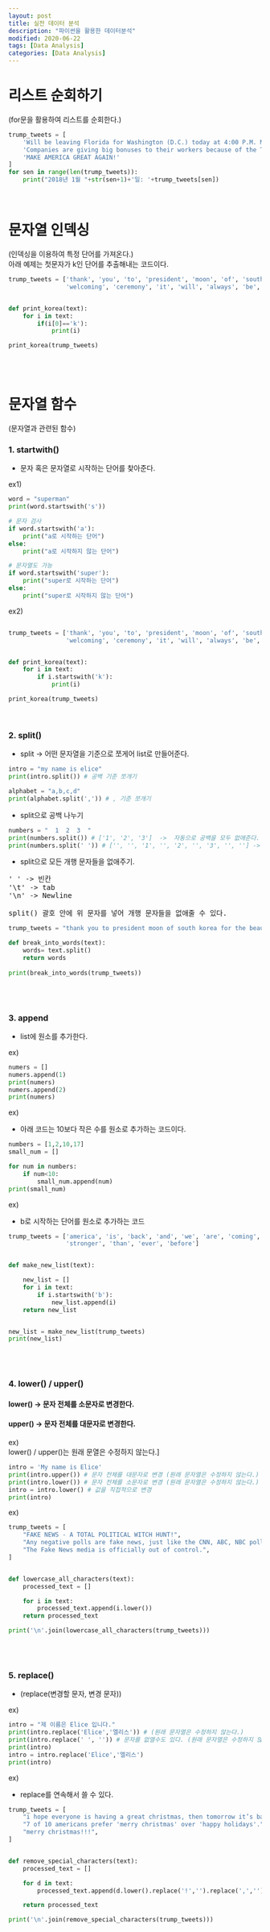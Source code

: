 ```yaml
---
layout: post
title: 실전 데이터 분석
description: "파이썬을 활용한 데이터분석"
modified: 2020-06-22
tags: [Data Analysis]
categories: [Data Analysis]
---
```

# 리스트 순회하기
(for문을 활용하여 리스트를 순회한다.)
```python
trump_tweets = [
    'Will be leaving Florida for Washington (D.C.) today at 4:00 P.M. Much work to be done, but it will be a great New Year!',
    'Companies are giving big bonuses to their workers because of the Tax Cut Bill. Really great!',
    'MAKE AMERICA GREAT AGAIN!'
]
for sen in range(len(trump_tweets)):
    print("2018년 1월 "+str(sen+1)+'일: '+trump_tweets[sen])
```
<br>

# 문자열 인덱싱
(인덱싱을 이용하여 특정 단어를 가져온다.)<br>
아래 예제는 첫문자가 k인 단어를 추출해내는 코드이다.

```python
trump_tweets = ['thank', 'you', 'to', 'president', 'moon', 'of', 'south', 'korea', 'for', 'the', 'beautiful',
                'welcoming', 'ceremony', 'it', 'will', 'always', 'be', 'remembered']


def print_korea(text):
    for i in text:
        if(i[0]=='k'):
            print(i)

print_korea(trump_tweets)
```
<br>
<br>

# 문자열 함수
(문자열과 관련된 함수)

### 1. startwith()
- 문자 혹은 문자열로 시작하는 단어를 찾아준다.<br>

ex1)

```python
word = "superman"
print(word.startswith('s'))

# 문자 검사
if word.startswith('a'):
    print("a로 시작하는 단어")
else:
    print("a로 시작하지 않는 단어")

# 문자열도 가능
if word.startswith('super'):
    print("super로 시작하는 단어")
else:
    print("super로 시작하지 않는 단어")
```

ex2)

```python

trump_tweets = ['thank', 'you', 'to', 'president', 'moon', 'of', 'south', 'korea', 'for', 'the', 'beautiful',
                'welcoming', 'ceremony', 'it', 'will', 'always', 'be', 'remembered']


def print_korea(text):
    for i in text:
        if i.startswith('k'):
            print(i)

print_korea(trump_tweets)
```
<br>

### 2. split()
- split -> 어떤 문자열을 기준으로 쪼게어 list로 만들어준다.

```python
intro = "my name is elice"
print(intro.split()) # 공백 기준 쪼개기

alphabet = "a,b,c,d"
print(alphabet.split(',')) # , 기준 쪼개기
```
- split으로 공백 나누기

```python
numbers = "  1  2  3  "
print(numbers.split()) # ['1', '2', '3']  ->  자동으로 공백을 모두 없애준다.
print(numbers.split(' ')) # ['', '', '1', '', '2', '', '3', '', ''] -> 공백을 인식한다.
```
- split으로 모든 개행 문자들을 없애주기.

<pre>
' ' -> 빈칸
'\t' -> tab
'\n' -> Newline

split() 괄호 안에 위 문자를 넣어 개행 문자들을 없애줄 수 있다.
</pre>

```python
trump_tweets = "thank you to president moon of south korea for the beautiful welcoming ceremony it will always be remembered"

def break_into_words(text):
    words= text.split()
    return words
    
print(break_into_words(trump_tweets))
```
<br>
<br>

### 3. append
- list에 원소를 추가한다.<br>

ex)

```python
numers = []
numers.append(1)
print(numers)
numers.append(2)
print(numers)
```

ex)<br>

- 아래 코드는 10보다 작은 수를 원소로 추가하는 코드이다.
```python
numbers = [1,2,10,17]
small_num = []

for num in numbers:
    if num<10:
        small_num.append(num)
print(small_num)
```

ex)<br>
- b로 시작하는 단어를 원소로 추가하는 코드

```python
trump_tweets = ['america', 'is', 'back', 'and', 'we', 'are', 'coming', 'back', 'bigger', 'and', 'better', 'and',
                'stronger', 'than', 'ever', 'before']


def make_new_list(text):

    new_list = []
    for i in text:
        if i.startswith('b'):
            new_list.append(i)
    return new_list


new_list = make_new_list(trump_tweets)
print(new_list)
```

<br>
<br>

### 4. lower() / upper()
#### lower() -> 문자 전체를 소문자로 변경한다.
#### upper() -> 문자 전체를 대문자로 변경한다.

ex)<br>
lower() / upper()는 원래 문열은 수정하지 않는다.]

```python
intro = 'My name is Elice'
print(intro.upper()) # 문자 전체를 대문자로 변경 (원래 문자열은 수정하지 않는다.)
print(intro.lower()) # 문자 전체를 소문자로 변경 (원래 문자열은 수정하지 않는다.)
intro = intro.lower() # 값을 직접적으로 변경
print(intro)
```

ex)

```python
trump_tweets = [
    "FAKE NEWS - A TOTAL POLITICAL WITCH HUNT!",
    "Any negative polls are fake news, just like the CNN, ABC, NBC polls in the election.",
    "The Fake News media is officially out of control.",
]


def lowercase_all_characters(text):
    processed_text = []

    for i in text:
        processed_text.append(i.lower())
    return processed_text

print('\n'.join(lowercase_all_characters(trump_tweets)))
```

<br>
<br>

### 5. replace()
- (replace(변경할 문자, 변경 문자))<br>

ex)

```python
intro = "제 이름은 Elice 입니다."
print(intro.replace('Elice','엘리스')) # (원래 문자열은 수정하지 않는다.)
print(intro.replace(' ', '')) # 문자를 없앨수도 있다. (원래 문자열은 수정하지 않는다.)
print(intro)
intro = intro.replace('Elice','엘리스')
print(intro)
```

ex)<br>

- replace를 연속해서 쓸 수 있다.

```python
trump_tweets = [
    "i hope everyone is having a great christmas, then tomorrow it’s back to work in order to make america great again.",
    "7 of 10 americans prefer 'merry christmas' over 'happy holidays'.",
    "merry christmas!!!",
]


def remove_special_characters(text):
    processed_text = []

    for d in text:
        processed_text.append(d.lower().replace('!','').replace(',','').replace("'",''))

    return processed_text

print('\n'.join(remove_special_characters(trump_tweets)))
```
<br>
<br>
<br>
<br>

# 파일 다루기
(파일 읽어오고 활용해는 방식을 다룬다.)<br>

### 1. 파일 읽고 닫기 / 파일 모드 설정

```python
file = open('data.txt') # 파일 열기
cotent = file.read() # 파일 읽어오기   file.write()를 통해 파일을 수정 가능하다.
file.close() # 파일 닫기


# with as 를 이용하면 파일을 자동으로 닫아준다.
with open('data.txt') as file:  # 파일을 file이라는 이름으로 열어오겠다.
    cotent = file.read() # 파일 읽어오기
    # 들여쓰기가 되있는 부분에서만 이 내용이 적용된다.
    # 즉, 들여쓰기가 끝나면 자동으로 파일이 닫힌다.


# 줄 단위로 파일 읽어오기
contents = []
with open('data.txt') as file:
    for line in file:
        contents.append(line)


# 파일의 모드

with open('data.txt', 'w') as file: # w: 쓰기 (write) 모드로 파일을 연다
    file.write('Hello')
```
<br>
<br>

### 2. 파일 내용 한줄 한줄 읽어 출력

ex)

```python
filename = 'corpus.txt'

def print_lines(filename):

    with open(filename) as file:
        line_number = 1

        for data in file:
            print(line_number,data)
            line_number += 1

# print_lines(filename)
```
<br>
<br>
<br>
<br>

# 데이터 구조 다루기 (튜플)
#### 1. 튜플 vs 리스트
<pre>
튜플 vs 리스트
공통점: 순서가 있는 원소들의 집합  -> 인덱싱, 슬라이싱 모두 가능

차이점: 각 원소의 값을 수정할 수 없다.
        원소의 개수를 바꿀 수 없다.
</pre>

- 튜플은 각 원소의 값을 수정할 수 없다.<br>

ex)

```python
hello = ('a','b','c')
hello[0] = 'd'  #error
hello = ('d','b','c') # 이와 같이 다시 저장하는 건 가능하다.
```
ex)<br>
cf) strip(): 문자 앞 뒤에 있는 모든 공백문자를 없애준다.
```python
filename = 'corpus.txt'

def import_as_tuple(filename):
    tuples = []
    with open(filename) as file:
        for line in file:
            tuples.append(tuple(line.strip().split(','))) # strip(): 문자 앞 뒤에 있는 모든 공백문자를 없애준다.

    return tuples

print(import_as_tuple(filename))
```
<br>
<br>
<br>
<br>

# 데이터 구조 다루기 (리스트)
#### 리스트로 리스트 만들기


ex)<br>

각 단어의 첫번쨰 문자를 가져온다.

```python
words = ['life', 'love', 'faith']
first_letters = []
for word in words:
    first_letters.append(word[0])
    # 결과: ['l', 'l', 'f']
print(first_letters)
```

위 코드를 더 간결하게 만들어주면 아래와 같다.<br>
아래와 같이 한 줄로 리스트를 만들어 주는 것을 list comprehension 이라고 한다.

```python
words = ['life', 'love', 'faith']
first_letters = [word[0] for word in words]
print(first_letters)
```

ex)<br>

모든 리스트 원소 하나하나에 1을 더하고 리스트로 만든다.

```python
numbers = [1,3,5,7]
new_numbers = []
for n in numbers:
    new_numbers.append(n+1)
print(new_numbers)
```
위 코드를 더 간결하게 만들어주면 아래와 같다.
```python
numbers = [1,3,5,7]
new_numbers = [n+1 for n in numbers]
print(new_numbers)
```

ex)<br>

모든 리스트 원소 중 짝수 원소를 리스트로 만든다.

```python
numbers = [1,3,4,5,6,7]
even = []
for n in numbers:
    if n % 2 == 0:
        even.append(n)
print(even)
```
위 코드를 더 간결하게 만들어주면 아래와 같다.
```python
numbers = [1,3,4,5,6,7]
even = [n for n in numbers if n % 2 == 0]
print(even)
```

ex)<br>

a로 시작하는 단어 한줄로 추출

```python
words = [
    'apple',
    'banana',
    'alpha',
    'bravo',
    'cherry',
    'charlie',
]

def filter_by_prefix(words, prefix):
    # 아래 코드를 작성하세요.
    wordl = [wor for wor in words if wor.startswith(prefix)]
    return wordl
    
a_words = filter_by_prefix(words, 'a')
print(a_words)
```
<br>
<br>
<br>
<br>

# 데이터 정렬하기
#### sorted를 이용하여 정렬 (sorted는 오름차순이 기본)

ex)
- sorted(numbers, key=abs) -> key에 적용할 함수를 넣어 sort할 조건을 만들어 줄 수 있다.

```python
numbers = [-1,3,-4,5,6,100]
sort_by_abs = sorted(numbers, key=abs) # key에 적용할 함수를 넣어 sort할 조건을 만들어 줄 수 있다.
print(sort_by_abs)
```
- 단어로 이루어진 list를 sorted하면, 사전순으로 정렬해준다.
```python
fruits = ['cherry', 'apple', 'banana']
sort_by_alphabet = sorted(fruits) # 사전순으로 정렬해준다.
print(sort_by_alphabet)
```

#### sorted(list, key=)의 key에 함수를 넣어보기
ex)
- key에 사용자 정의함수를 넣었다.

```python
sort_by_last = []

def reverse(word):
    return str(reversed(word))
    
    
fruits = ['cherry', 'apple', 'banana']
sort_by_last = sorted(fruits, key=reverse) # key에 reverse 함수를 넣었다.
print(sort_by_last)
```

ex)

```python
pairs = [
    ('time', 8),
    ('the', 15),
    ('turbo', 1),
]

#(단어, 빈도수) 쌍으로 이루어진 튜플을 받아, 빈도수를 리턴합니다.
def get_freq(pair):
    return pair[1]


#(단어, 빈도수) 꼴 튜플의 리스트를 받아, 빈도수가 낮은 순서대로 정렬하여 리턴합니다.
def sort_by_frequency(pairs):
    sort = sorted(pairs, key=get_freq)
    return sort


# 아래 주석을 해제하고 결과를 확인해보세요.
print(sort_by_frequency(pairs))
```
<br>
<br>
<br>
<br>

# 딕셔너리
#### 기본적인 딕셔너리 활용
<pre>
{key: value}
 -> key: 값을 찾기 위해 넣어주는 데이터, value: 찾고자하는 데이터
 원하는 데이터를 빠르게 찾기 위해 사용한다.
</pre>

ex)
txt파일에서 데이터를 가져와 dictionary 만들어주기
```python
source_file = "netflix.txt"

def make_dictionary(filename):
    user_to_titles = {}
    with open(filename) as file:
        for line in file:
            user, title = line.strip().split(':')
            user_to_titles[user] = title

        return user_to_titles

# 아래 주석을 해제하고 결과를 확인해보세요.
print(make_dictionary(source_file))
```

#### 딕셔너리 키
딕셔너리의 키는 변화할 수 없는 값만 가능하다.<br>
그러므로, 딕셔너리 키를 두 개 이상으로 줄 경우 튜플로 묶어준다.<br>

ex)<br>
딕셔너리 키 확인하기

```python
account = {"kdhong":"Kildong Hong",}
print("kdhong" in account)
print("elice" in account)
```

ex)<br>
딕셔너리 순회하기<br>

.items()는 튜플 형태로 key와 value를 반환해준다. ("kdhong","Kildong Hong")

```python
account = {"kdhong":"Kildong Hong",}
for username, name in account.items():
    # account.items()는 튜플 형태로 key와 value를 반환해준다. ("kdhong","Kildong Hong")
    print(username + '-' + name)
```

ex)<br>
사용자가 시청한 작품의 리스트를 저장하고 개수를 샌다.

```python
user_to_titles = {
    1: [271, 318, 491],
    2: [318, 19, 2980, 475],
    3: [475],
    4: [271, 318, 491, 2980, 19, 318, 475],
    5: [882, 91, 2980, 557, 35],
}


def get_user_to_num_titles(user_to_titles):
    user_to_num_titles = {}
    for data, wlist in user_to_titles.items():
        user_to_num_titles[data] = len(wlist)


    return user_to_num_titles

print(get_user_to_num_titles(user_to_titles))
```

<br>
<br>
<br>
<br>

# Json 파일 다루기
#### Json을 딕셔너리로 바꿀 경우 -> loads() 이용
#### 딕셔너리를 Json으로 바꿀 경우 -> dumps() 이용

```python
# json 패키지를 임포트합니다.
import json


# loads()
# JSON 파일을 읽고 문자열을 딕셔너리로 변환합니다.
#-------------------------------------------------------
def create_dict(filename):
    with open(filename) as file:
        json_string = file.read()
        dict = json.loads(json_string)
        # 함수를 완성하세요.
        return dict
#-------------------------------------------------------


# dumps()
# JSON 파일을 읽고 딕셔너리를 JSON 형태의 문자열로 변환합니다.
#-------------------------------------------------------
def create_json(dictionary, filename):
    with open(filename, 'w') as file:
        # 함수를 완성하세요.
        jsonf = json.dumps(dictionary)
        file.write(jsonf) # 파일에 수정한 dictionary를 적어줘야함
        pass
#-------------------------------------------------------


src = 'netflix.json'
dst = 'new_netflix.json'

netflix_dict = create_dict(src)
print('원래 데이터: ' + str(netflix_dict))

# 생성된 dictionary에 원소 추가
netflix_dict['Dark Knight'] = 39217
# dictionary를 json으로 변환
create_json(netflix_dict, dst)
updated_dict = create_dict(dst)
print('수정된 데이터: ' + str(updated_dict))
```
<br>
<br>
<br>
<br>

# 집합
집합은 중복이 없고, 순서가 없다.
#### 집합은 key와 value가 없고 ','로 구분한다.
```python
set1 = {1,2,3} # 집합은 key와 value가 없고 ','로 구분한다.
```

#### 리스트를 set으로 변환
```python
set2 = set([1,2,3]) # 리스트를 set으로 변환
```

#### set의 성질
- set([1,2,3])과 set([3,2,1])은 같은 데이터이다. 왜냐하면, 집합은 순서가 상관이 없기 때문이다.
```python
set3 = {3,2,3,1} # -> 집합은 중복이 없기 때문에 {3,2,3,1} 또한 {1,2,3}과 같은 집합으로 본다.
```

#### set의 원소 추가/삭제 (직접 수정한다.)
- add(data) -> 원소 추가
- update([list]) -> list안에 들어있는 데이터 원소들을 set에 넣어준다.
- remove(data) -> 원소 삭제 (반드시 set에 원소가 존재해야함 set에 없는 원소면 error)
- discard(13) -> 원소 삭제 (원소가 있다면 삭제 없다면 무시)

```python
num_set = {1,3,5,7}
num_set.add(9) # 원소 추가
print(num_set) # {1, 3, 5, 7, 9}
num_set.update([3, 15, 4]) # list안에 들어있는 데이터 원소들을 set에 넣어준다.
print(num_set)
num_set.remove(7) # 원소 삭제 (반드시 set에 원소가 존재해야함 set에 없는 원소면 error)
num_set.discard(13) # 원소 삭제 (원소가 있다면 삭제 없다면 무시)
```

#### 집합 다루기
ex)<br>
아래와 같이 in과 len 사용 가능

```python
num_set = {1,3,5,7}
print(6 in num_set)
print(len(num_set))
```

#### 집합의 연산
- 합집합: set1 | set2 
- 교집합: set1 & set2
- 차집합: set1 - set2 
- xor: set1 ^ set2 

```python
set1 = {1,3,5,7}
set2 = {1,3,9,27}

union = set1 | set2 # 합집합
print(union) # {1, 3, 5, 7, 9, 27}

intersection = set1 & set2 # 교집합
print(intersection) # {1, 3}

diff = set1 - set2 # 차집합
print(diff) # {5, 7}

xor = set1 ^ set2 # xor
print(xor) # {5, 7, 9, 27}
```
<br>
<br>
<br>
<br>

# 그래프 다루기
아래 코드를 참고하여 그래프 그리는데 사용한다.
```python
import matplotlib.pyplot as plt
import matplotlib.font_manager as fm


# 날짜 별 온도 데이터를 세팅합니다.
dates = ["1월 {}일".format(day) for day in range(1, 32)]
temperatures = list(range(1, 32))


# 막대 그래프의 막대 위치를 결정하는 pos를 선언합니다.
pos = range(len(dates))


# 한국어를 보기 좋게 표시할 수 있도록 폰트를 설정합니다.
font = fm.FontProperties(fname='./NanumBarunGothic.ttf')


# 막대의 높이가 빈도의 값이 되도록 설정합니다.
plt.bar(pos, temperatures, align='center')


# 각 막대에 해당되는 단어를 입력합니다.
plt.xticks(pos, dates, rotation='vertical', fontproperties=font)
#pos 위치에 dates를 넣어준다.


# 그래프의 제목을 설정합니다.
plt.title('1월 중 기온 변화', fontproperties=font)


# Y축에 설명을 추가합니다.
plt.ylabel('온도', fontproperties=font)


# 단어가 잘리지 않도록 여백을 조정합니다.
plt.tight_layout()


# 그래프를 표시합니다.
plt.show()
```





























